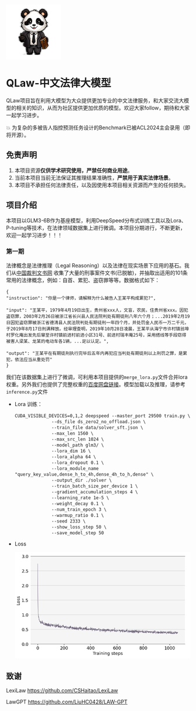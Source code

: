 <img src="./assets/qlaw.png" style="height:150px">

# QLaw-中文法律大模型
QLaw项目旨在利用大模型为大众提供更加专业的中文法律服务，和大家交流大模型的相关的知识，从而为社区提供更加优质的模型。欢迎大家follow，期待和大家一起学习进步。

💥 为复杂的多被告人指控预测任务设计的Benchmark已被ACL2024主会录用（即将开源）。

## 免责声明

1. 本项目资源**仅供学术研究使用，严禁任何商业用途**。
2. 当前本项目当前无法保证其推理结果准确性，**严禁用于真实法律场景**。
3. 本项目不承担任何法律责任，以及因使用本项目相关资源而产生的任何损失。

## 项目介绍
本项目以GLM3-6B作为基座模型，利用DeepSpeed分布式训练工具以及Lora、P-tuning等技术，在法律领域数据集上进行微调。本项目分期进行，不断更新，欢迎一起学习进步！！！

### 第一期
法律概念是法律推理（Legal Reasoning）以及法律在现实场景下应用的基石。我们从[中国裁判文书网](https://wenshu.court.gov.cn/) 收集了大量的刑事案件文书(已脱敏)，并抽取出适用的101条常用的法律概念，例如：自首、累犯、盗窃罪等等。数据格式如下：
```
{
"instruction": "你是一个律师，请解释为什么被告人王某平构成累犯?", 

"input": "王某平，1979年4月19日出生，贵州省xxx人，文盲，农民，住贵州省xxx。因犯盗窃罪，2003年2月26日被浙江省长兴县人民法院判处有期徒刑八年六个月；...2019年2月19日因犯盗窃罪被浙江省德清县人民法院判处有期徒刑一年四个月，并处罚金人民币一万二千元，于2019年8月17日刑满释放。经审理查明，2019年10月28日凌晨，王某平从海宁市许村镇翁埠村罗化庵出发先后窜至许村镇前进村前进小区31号、前进村瑞丰庵25号，采用搭线等手段窃得被害人梁某、龙某的电动车各1辆，...足以认定。",

"output": "王某平在有期徒刑执行完毕后五年内再犯应当判处有期徒刑以上刑罚之罪，是累犯，依法应当从重处罚"
}
```
我们在该数据集上进行了微调，可利用本项目提供的`merge_lora.py`文件合并lora权重。另外我们也提供了完整权重的[百度网盘链接](https://pan.baidu.com/s/1VvSMNUqPzrwlLB6177cAVg?pwd=mm4v)。模型加载以及推理，请参考`inference.py`文件

* Lora 训练：
  ```
  CUDA_VISIBLE_DEVICES=0,1,2 deepspeed --master_port 29500 train.py \
                --ds_file ds_zero2_no_offload.json \
                --train_file data/solver_sft.json \
                --max_len 1560 \
                --max_src_len 1024 \
                --model_path glm3/ \
                --lora_dim 16 \
                --lora_alpha 64 \
                --lora_dropout 0.1 \
                --lora_module_name "query_key_value,dense_h_to_4h,dense_4h_to_h,dense" \
                --output_dir ./solver \
                --train_batch_size_per_device 1 \
                --gradient_accumulation_steps 4 \
                --learning_rate 1e-5 \
                --weight_decay 0.1 \
                --num_train_epoch 3 \
                --warmup_ratio 0.1 \
                --seed 2333 \
                --show_loss_step 50 \
                --save_model_step 50
  ```
* Loss
  
  <img src="./assets/loss.png" style="width:550px">
  
  



## 致谢

LexiLaw https://github.com/CSHaitao/LexiLaw

LawGPT https://github.com/LiuHC0428/LAW-GPT
